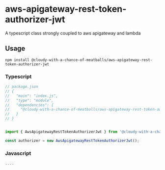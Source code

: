 # aws-apigateway-rest-token-authorizer-jwt

A typescript class strongly coupled to aws apigateway and lambda


## Usage

```shell
npm install @cloudy-with-a-chance-of-meatballs/aws-apigateway-rest-token-authorizer-jwt
```

### Typescript
```typescript
// package.json
// {
//   "main": "index.js",
//   "type": "module",
//   "dependencies": {
//     "@cloudy-with-a-chance-of-meatballs/aws-apigateway-rest-token-authorizer-jwt": "^0.0.0"
//   }
// }


import { AwsApigatewayRestTokenAuthorizerJwt } from '@cloudy-with-a-chance-of-meatballs/aws-apigateway-rest-token-authorizer-jwt';

const authorizer = new AwsApigatewayRestTokenAuthorizerJwt();
```

### Javascript
```javascript
....
```
